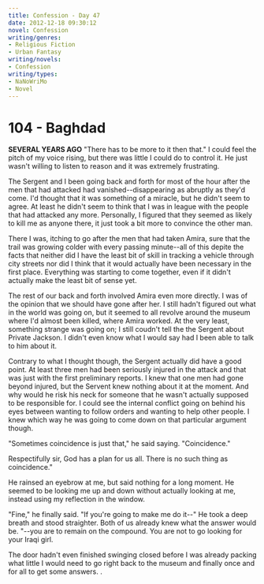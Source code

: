 ```yaml
---
title: Confession - Day 47
date: 2012-12-18 09:30:12
novel: Confession
writing/genres:
- Religious Fiction
- Urban Fantasy
writing/novels:
- Confession
writing/types:
- NaNoWriMo
- Novel
---
```

# 104 - Baghdad
**SEVERAL YEARS AGO**
"There has to be more to it then that." I could feel the pitch of my voice rising, but there was little I could do to control it. He just wasn't willing to listen to reason and it was extremely frustrating.

<!--more-->

The Sergent and I been going back and forth for most of the hour after the men that had attacked had vanished--disappearing as abruptly as they'd come. I'd thought that it was something of a miracle, but he didn't seem to agree. At least he didn't seem to think that I was in league with the people that had attacked any more. Personally, I figured that they seemed as likely to kill me as anyone there, it just took a bit more to convince the other man.

There I was, itching to go after the men that had taken Amira, sure that the trail was growing colder with every passing minute--all of this depite the facts that neither did I have the least bit of skill in tracking a vehicle through city streets nor did I think that it would actually have been necessary in the first place. Everything was starting to come together, even if it didn't actually make the least bit of sense yet.

The rest of our back and forth involved Amira even more directly. I was of the opinion that we should have gone after her. I still hadn't figured out what in the world was going on, but it seemed to all revolve around the museum where I'd almost been killed, where Amira worked. At the very least, something strange was going on; I still coudn't tell the the Sergent about Private Jackson. I didn't even know what I would say had I been able to talk to him about it.

Contrary to what I thought though, the Sergent actually did have a good point. At least three men had been seriously injured in the attack and that was just with the first preliminary reports. I knew that one men had gone beyond injured, but the Servent knew nothing about it at the moment. And why would he risk his neck for someone that he wasn't actually supposed to be responsible for. I could see the internal conflict going on behind his eyes between wanting to follow orders and wanting to help other people. I knew which way he was going to come down on that particular argument though.

"Sometimes coincidence is just that," he said saying. "Coincidence."

Respectifully sir, God has a plan for us all. There is no such thing as coincidence."

He rainsed an eyebrow at me, but said nothing for a long moment. He seemed to be looking me up and down without actually looking at me, instead using my reflection in the window.

"Fine," he finally said. "If you're going to make me do it--" He took a deep breath and stood straighter. Both of us already knew what the answer would be. "--you are to remain on the compound. You are not to go looking for your Iraqi girl.

The door hadn't even finished swinging closed before I was already packing what little I would need to go right back to the museum and finally once and for all to get some answers. .